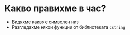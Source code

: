 # Какво правихме в час?
- Видяхме какво е символен низ
- Разгледахме някои функции от библиотеката `cstring`